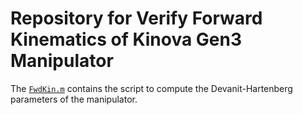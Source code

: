 # Repository for Verify Forward Kinematics of Kinova Gen3 Manipulator
The [`FwdKin.m`](FwdKin.m) contains the script to compute the Devanit-Hartenberg parameters of the manipulator.
